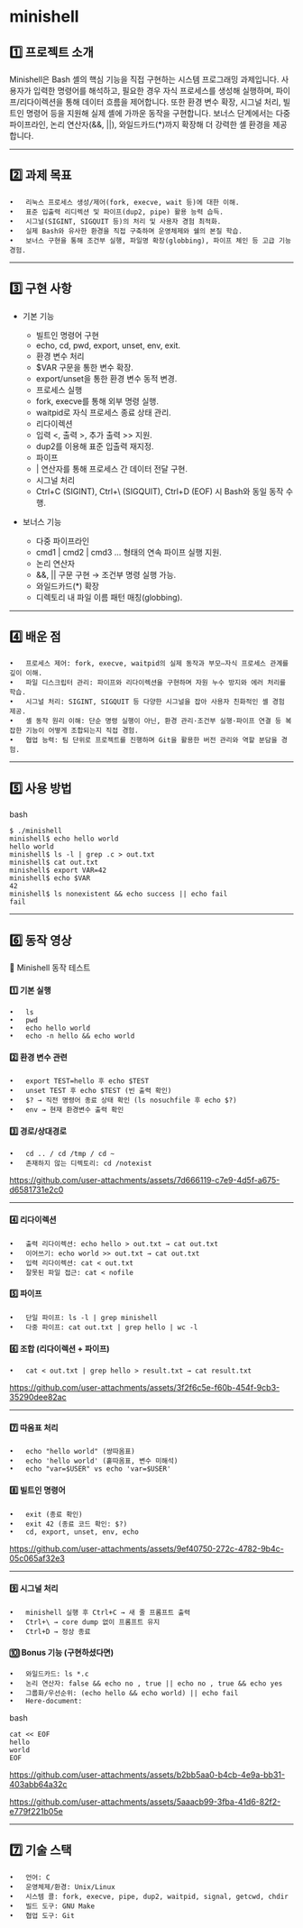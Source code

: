 # minishell

## 1️⃣ 프로젝트 소개

Minishell은 Bash 셸의 핵심 기능을 직접 구현하는 시스템 프로그래밍 과제입니다.
사용자가 입력한 명령어를 해석하고, 필요한 경우 자식 프로세스를 생성해 실행하며, 파이프/리다이렉션을 통해 데이터 흐름을 제어합니다. 또한 환경 변수 확장, 시그널 처리, 빌트인 명령어 등을 지원해 실제 셸에 가까운 동작을 구현합니다.
보너스 단계에서는 다중 파이프라인, 논리 연산자(&&, ||), 와일드카드(*)까지 확장해 더 강력한 셸 환경을 제공합니다.

---

## 2️⃣ 과제 목표
	•	리눅스 프로세스 생성/제어(fork, execve, wait 등)에 대한 이해.
	•	표준 입출력 리디렉션 및 파이프(dup2, pipe) 활용 능력 습득.
	•	시그널(SIGINT, SIGQUIT 등)의 처리 및 사용자 경험 최적화.
	•	실제 Bash와 유사한 환경을 직접 구축하며 운영체제와 쉘의 본질 학습.
	•	보너스 구현을 통해 조건부 실행, 파일명 확장(globbing), 파이프 체인 등 고급 기능 경험.

---

## 3️⃣ 구현 사항
* 기본 기능
	- 빌트인 명령어 구현
	- echo, cd, pwd, export, unset, env, exit.
	- 환경 변수 처리
	- $VAR 구문을 통한 변수 확장.
	- export/unset을 통한 환경 변수 동적 변경.
	- 프로세스 실행
	- fork, execve를 통해 외부 명령 실행.
	- waitpid로 자식 프로세스 종료 상태 관리.
	- 리다이렉션
	- 입력 <, 출력 >, 추가 출력 >> 지원.
	- dup2를 이용해 표준 입출력 재지정.
	- 파이프
	- | 연산자를 통해 프로세스 간 데이터 전달 구현.
	- 시그널 처리
	- Ctrl+C (SIGINT), Ctrl+\ (SIGQUIT), Ctrl+D (EOF) 시 Bash와 동일 동작 수행.

* 보너스 기능
	- 다중 파이프라인
	- cmd1 | cmd2 | cmd3 ... 형태의 연속 파이프 실행 지원.
	- 논리 연산자
	- &&, || 구문 구현 → 조건부 명령 실행 가능.
	- 와일드카드(*) 확장
	- 디렉토리 내 파일 이름 패턴 매칭(globbing).

---

## 4️⃣ 배운 점
	•	프로세스 제어: fork, execve, waitpid의 실제 동작과 부모–자식 프로세스 관계를 깊이 이해.
	•	파일 디스크립터 관리: 파이프와 리다이렉션을 구현하며 자원 누수 방지와 에러 처리를 학습.
	•	시그널 처리: SIGINT, SIGQUIT 등 다양한 시그널을 잡아 사용자 친화적인 셸 경험 제공.
	•	셸 동작 원리 이해: 단순 명령 실행이 아닌, 환경 관리·조건부 실행·파이프 연결 등 복잡한 기능이 어떻게 조합되는지 직접 경험.
	•	협업 능력: 팀 단위로 프로젝트를 진행하며 Git을 활용한 버전 관리와 역할 분담을 경험.

---

## 5️⃣ 사용 방법
bash
```
$ ./minishell
minishell$ echo hello world
hello world
minishell$ ls -l | grep .c > out.txt
minishell$ cat out.txt
minishell$ export VAR=42
minishell$ echo $VAR
42
minishell$ ls nonexistent && echo success || echo fail
fail
```

---

## 6️⃣ 동작 영상
📝 Minishell 동작 테스트

#### 1️⃣ 기본 실행
	•	ls
	•	pwd
	•	echo hello world
	•	echo -n hello && echo world

#### 2️⃣ 환경 변수 관련
	•	export TEST=hello 후 echo $TEST
	•	unset TEST 후 echo $TEST (빈 출력 확인)
	•	$? → 직전 명령어 종료 상태 확인 (ls nosuchfile 후 echo $?)
	•	env → 현재 환경변수 출력 확인

#### 3️⃣ 경로/상대경로
	•	cd .. / cd /tmp / cd ~
	•	존재하지 않는 디렉토리: cd /notexist

https://github.com/user-attachments/assets/7d666119-c7e9-4d5f-a675-d6581731e2c0

---

#### 4️⃣ 리다이렉션
	•	출력 리다이렉션: echo hello > out.txt → cat out.txt
	•	이어쓰기: echo world >> out.txt → cat out.txt
	•	입력 리다이렉션: cat < out.txt
	•	잘못된 파일 접근: cat < nofile

#### 5️⃣ 파이프
	•	단일 파이프: ls -l | grep minishell
	•	다중 파이프: cat out.txt | grep hello | wc -l

#### 6️⃣ 조합 (리다이렉션 + 파이프)
	•	cat < out.txt | grep hello > result.txt → cat result.txt

https://github.com/user-attachments/assets/3f2f6c5e-f60b-454f-9cb3-35290dee82ac

---

#### 7️⃣ 따옴표 처리
	•	echo "hello world" (쌍따옴표)
	•	echo 'hello world' (홑따옴표, 변수 미해석)
	•	echo "var=$USER" vs echo 'var=$USER'

#### 8️⃣ 빌트인 명령어
	•	exit (종료 확인)
	•	exit 42 (종료 코드 확인: $?)
	•	cd, export, unset, env, echo

https://github.com/user-attachments/assets/9ef40750-272c-4782-9b4c-05c065af32e3

---

#### 9️⃣ 시그널 처리
	•	minishell 실행 후 Ctrl+C → 새 줄 프롬프트 출력
	•	Ctrl+\ → core dump 없이 프롬프트 유지
	•	Ctrl+D → 정상 종료

#### 🔟 Bonus 기능 (구현하셨다면)
	•	와일드카드: ls *.c
	•	논리 연산자: false && echo no , true || echo no , true && echo yes
	•	그룹화/우선순위: (echo hello && echo world) || echo fail
	•	Here-document:
bash
```
cat << EOF
hello
world
EOF
```
 
https://github.com/user-attachments/assets/b2bb5aa0-b4cb-4e9a-bb31-403abb64a32c

https://github.com/user-attachments/assets/5aaacb99-3fba-41d6-82f2-e779f221b05e

---

## 7️⃣ 기술 스택
	•	언어: C
	•	운영체제/환경: Unix/Linux
	•	시스템 콜: fork, execve, pipe, dup2, waitpid, signal, getcwd, chdir
	•	빌드 도구: GNU Make
	•	협업 도구: Git
